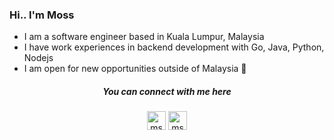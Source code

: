 ### Hi.. I'm Moss

- I am a software engineer based in Kuala Lumpur, Malaysia
- I have work experiences in backend development with Go, Java, Python, Nodejs
- I am open for new opportunities outside of Malaysia 🛫


<h5 align="center">You can connect with me here</h5>

<p align="center">
<a href="https://twitter.com/msyaifullah" target="blank"><img align="center" src="https://cdn.jsdelivr.net/npm/simple-icons@3.0.1/icons/twitter.svg" alt="msyaifullah" height="30" width="30" /></a>
<a href="https://www.linkedin.com/in/msyaifullah" target="blank"><img align="center" src="https://cdn.jsdelivr.net/npm/simple-icons@3.0.1/icons/linkedin.svg" alt="msyaifullah" height="30" width="30" /></a>
</p>
